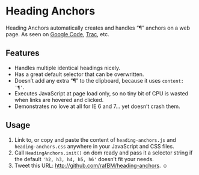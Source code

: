 Heading Anchors
===============

Heading Anchors automatically creates and handles “¶” anchors on a web page. As seen on [Google Code](http://code.google.com/p/zen-coding/), [Trac](http://trac.cyberduck.ch/), etc.


Features
--------
- Handles multiple identical headings nicely.
- Has a great default selector that can be overwritten.
- Doesn’t add any extra “¶” to the clipboard, because it uses `content: '¶'`.
- Executes JavaScript at page load only, so no tiny bit of CPU is wasted when links are hovered and clicked.
- Demonstrates no love at all for IE 6 and 7… yet doesn’t crash them.


Usage
-----
1. Link to, or copy and paste the content of `heading-anchors.js` and `heading-anchors.css` anywhere in your JavaScript and CSS files.
2. Call `HeadingAnchors.init()` on dom ready and pass it a selector string if the default `'h2, h3, h4, h5, h6'` doesn’t fit your needs.
3. Tweet this URL: <http://github.com/rafBM/heading-anchors>. ☺
